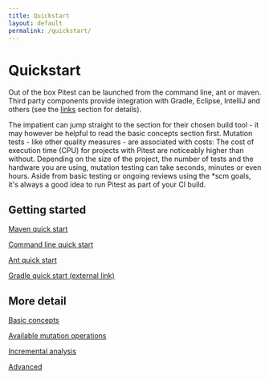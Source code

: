 ```yaml
---
title: Quickstart
layout: default
permalink: /quickstart/
---
```


# Quickstart

Out of the box Pitest can be launched from the command line, ant or maven. Third party
components provide integration with Gradle, Eclipse, IntelliJ and others (see the [links](/links "links") section for details).

The impatient can jump straight to the section for their chosen build tool - it may however be helpful to read the basic concepts section first. Mutation tests - like other quality measures - are associated with costs: The cost of execution time (CPU) for projects with Pitest are noticeably higher than without. Depending on the size of the project, the number of tests and the hardware you are using, mutation testing can take seconds, minutes or even hours. Aside from basic testing or ongoing reviews using the \*scm goals, it's always a good idea to run Pitest as part of your CI build.

## Getting started

[Maven quick start](/quickstart/maven "Maven quick start")

[Command line quick start](/quickstart/commandline "Command line quick start")

[Ant quick start](/quickstart/ant "Ant quick start")

[Gradle quick start (external link)](http://gradle-pitest-plugin.solidsoft.info/)

## More detail

[Basic concepts](/quickstart/basic_concepts "Basic concepts")

[Available mutation operations](/quickstart/mutators "Available mutation operations")

[Incremental analysis](/quickstart/incremental_analysis "Incremental analysis")

[Advanced](/quickstart/advanced "Advanced usage") 

